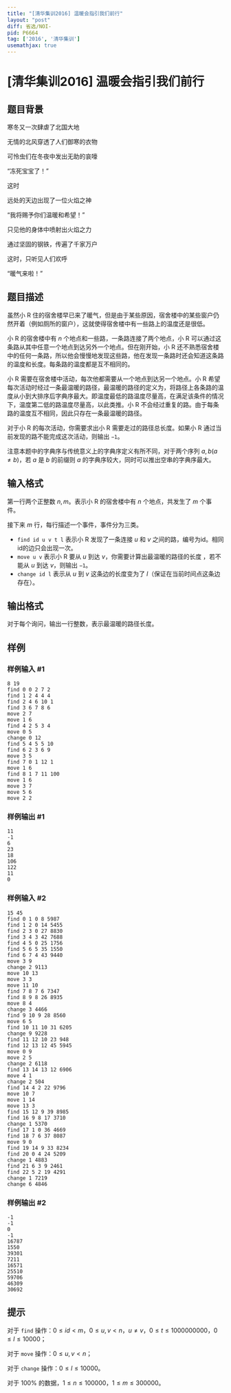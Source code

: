 ```yaml
---
title: "[清华集训2016] 温暖会指引我们前行"
layout: "post"
diff: 省选/NOI-
pid: P6664
tag: ['2016', '清华集训']
usemathjax: true
---
```


# [清华集训2016] 温暖会指引我们前行
## 题目背景

寒冬又一次肆虐了北国大地

无情的北风穿透了人们御寒的衣物

可怜虫们在冬夜中发出无助的哀嚎

“冻死宝宝了！”

这时

远处的天边出现了一位火焰之神

“我将赐予你们温暖和希望！”

只见他的身体中喷射出火焰之力

通过坚固的钢铁，传遍了千家万户

这时，只听见人们欢呼

“暖气来啦！”
## 题目描述

虽然小 R 住的宿舍楼早已来了暖气，但是由于某些原因，宿舍楼中的某些窗户仍然开着（例如厕所的窗户），这就使得宿舍楼中有一些路上的温度还是很低。

小 R 的宿舍楼中有 $n$ 个地点和一些路，一条路连接了两个地点，小 R 可以通过这条路从其中任意一个地点到达另外一个地点。但在刚开始，小 R 还不熟悉宿舍楼中的任何一条路，所以他会慢慢地发现这些路，他在发现一条路时还会知道这条路的温度和长度。每条路的温度都是互不相同的。

小 R 需要在宿舍楼中活动，每次他都需要从一个地点到达另一个地点。小 R 希望每次活动时经过一条最温暖的路径，最温暖的路径的定义为，将路径上各条路的温度从小到大排序后字典序最大。即温度最低的路温度尽量高，在满足该条件的情况下，温度第二低的路温度尽量高，以此类推。小 R 不会经过重复的路。由于每条路的温度互不相同，因此只存在一条最温暖的路径。

对于小 R 的每次活动，你需要求出小 R 需要走过的路径总长度。如果小 R 通过当前发现的路不能完成这次活动，则输出  `−1`。

注意本题中的字典序与传统意义上的字典序定义有所不同，对于两个序列 $a,b(a≠b)$，若 $a$ 是 $b$ 的前缀则 $a$ 的字典序较大，同时可以推出空串的字典序最大。
## 输入格式

第一行两个正整数 $n,m$。表示小 R 的宿舍楼中有 $n$ 个地点，共发生了 $m$ 个事件。

接下来 $m$ 行，每行描述一个事件，事件分为三类。

- `find id u v t l` 表示小 R 发现了一条连接 $u$ 和 $v$ 之间的路，编号为id。相同id的边只会出现一次。
- `move u v` 表示小 R 要从 $u$ 到达 $v$，你需要计算出最温暖的路径的长度 ，若不能从 $u$ 到达 $v$，则输出 `−1`。
- `change id l` 表示从 $u$ 到 $v$ 这条边的长度变为了 $l$（保证在当前时间点这条边存在）。


## 输出格式

对于每个询问，输出一行整数，表示最温暖的路径长度。
## 样例

### 样例输入 #1
```
8 19
find 0 0 2 7 2
find 1 2 4 4 4
find 2 4 6 10 1
find 3 6 7 8 6
move 2 7
move 1 6
find 4 2 5 3 4
move 0 5
change 0 12
find 5 4 5 5 10
find 6 2 3 6 9
move 3 5
find 7 0 1 12 1
move 1 6
find 8 1 7 11 100
move 1 6
move 3 7
move 5 6
move 2 2

```
### 样例输出 #1
```
11
-1
6
23
18
106
122
11
0
```
### 样例输入 #2
```
15 45
find 0 1 0 8 5987
find 1 2 0 14 5455
find 2 3 0 27 8830
find 3 4 3 42 7688
find 4 5 0 25 1756
find 5 6 5 35 1550
find 6 7 4 43 9440
move 3 9
change 2 9113
move 10 13
move 3 3
move 11 10
find 7 8 7 6 7347
find 8 9 8 26 8935
move 8 4
change 3 4466
find 9 10 9 28 8560
move 6 5
find 10 11 10 31 6205
change 9 9228
find 11 12 10 23 948
find 12 13 12 45 5945
move 0 9
move 2 5
change 2 6118
find 13 14 13 12 6906
move 4 1
change 2 504
find 14 4 2 22 9796
move 10 7
move 1 14
move 13 3
find 15 12 9 39 8985
find 16 9 8 17 3710
change 1 5370
find 17 1 0 36 4669
find 18 7 6 37 8087
move 9 0
find 19 14 9 33 8234
find 20 0 4 24 5209
change 1 4883
find 21 6 3 9 2461
find 22 5 2 19 4291
change 1 7219
change 6 4846
```
### 样例输出 #2
```
-1
-1
0
-1
16787
1550
39301
7211
16571
25510
59706
46309
30692
```
## 提示

对于 `find` 操作：$0≤id<m$，$0≤u,v<n$，$u≠v$，$0≤t≤1000000000$，$0≤l≤10000$；

对于 `move` 操作：$0≤u,v<n$；

对于 `change` 操作：$0≤l≤10000$。

对于 $100\%$ 的数据，$1≤n≤100000$，$1≤m≤300000$。

